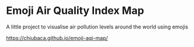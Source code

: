 # Emoji Air Quality Index Map

A little project to visualise air pollution levels around the world using emojis

https://chiubaca.github.io/emoji-aqi-map/

